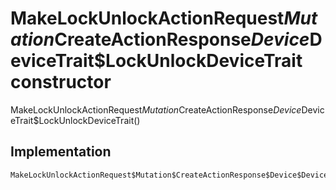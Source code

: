 


# MakeLockUnlockActionRequest$Mutation$CreateActionResponse$Device$DeviceTrait$LockUnlockDeviceTrait constructor







MakeLockUnlockActionRequest$Mutation$CreateActionResponse$Device$DeviceTrait$LockUnlockDeviceTrait()





## Implementation

```dart
MakeLockUnlockActionRequest$Mutation$CreateActionResponse$Device$DeviceTrait$LockUnlockDeviceTrait();
```







